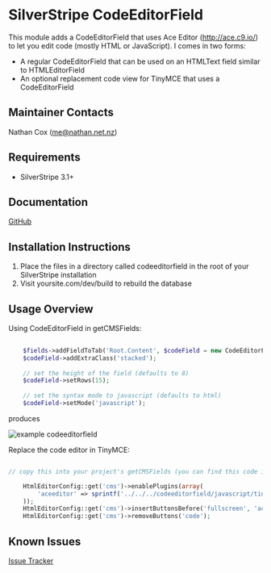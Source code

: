 SilverStripe CodeEditorField
===================================

This module adds a CodeEditorField that uses Ace Editor (http://ace.c9.io/) to let you edit code (mostly HTML or JavaScript).  I comes in two forms:

* A regular CodeEditorField that can be used on an HTMLText field similar to HTMLEditorField
* An optional replacement code view for TinyMCE that uses a CodeEditorField


Maintainer Contacts
-------------------
Nathan Cox (<me@nathan.net.nz>)

Requirements
------------
* SilverStripe 3.1+

Documentation
-------------
[GitHub](https://github.com/nathancox/silverstripe-codeeditorfield/wiki)

Installation Instructions
-------------------------

1. Place the files in a directory called codeeditorfield in the root of your SilverStripe installation
2. Visit yoursite.com/dev/build to rebuild the database

Usage Overview
--------------

Using CodeEditorField in getCMSFields:

```php
	
	$fields->addFieldToTab('Root.Content', $codeField = new CodeEditorField('ExtraTags', 'Extra tags'));
	$codeField->addExtraClass('stacked');
	
	// set the height of the field (defaults to 8)
	$codeField->setRows(15);
	
	// set the syntax mode to javascript (defaults to html)
	$codeField->setMode('javascript');

```

produces

![example codeeditorfield](http://static.flyingmonkey.co.nz/github/silverstripe-codeeditorfield/codeeditorfield-1.png)




Replace the code editor in TinyMCE:

```php

// copy this into your project's getCMSFields (you can find this code in codeeditorfield/_config.php)

	HtmlEditorConfig::get('cms')->enablePlugins(array(
		'aceeditor' => sprintf('../../../codeeditorfield/javascript/tinymce/editor_plugin_src.js')
	));
	HtmlEditorConfig::get('cms')->insertButtonsBefore('fullscreen', 'aceeditor');
	HtmlEditorConfig::get('cms')->removeButtons('code');


```



Known Issues
------------
[Issue Tracker](https://github.com/nathancox/silverstripe-codeeditorfield/issues)
